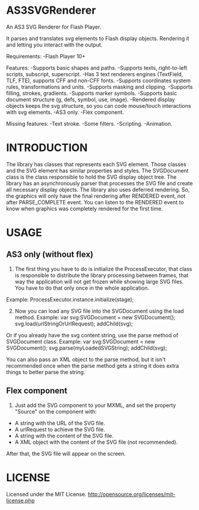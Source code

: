 AS3SVGRenderer
==============

An AS3 SVG Renderer for Flash Player.

It parses and translates svg elements to Flash display objects. Rendering it and letting you interact with the output.

Requirements:
-Flash Player 10+

Features:
-Supports basic shapes and paths.
-Supports texts, right-to-left scripts, subscript, superscript.
-Has 3 text renderers engines (TextField, TLF, FTE), supports CFF and non-CFF fonts.
-Supports coordinates system rules, transformations and units.
-Supports masking and clipping.
-Supports filling, strokes, gradients.
-Supports marker symbols.
-Supports basic document structure (g, defs, symbol, use, image).
-Rendered display objects keeps the svg structure, so you can code mouse/touch interactions with svg elements.
-AS3 only.
-Flex component.

Missing features:
-Text stroke.
-Some filters.
-Scripting.
-Animation.

INTRODUCTION
==============

The library has classes that represents each SVG element.
Those classes and the SVG element has similar properties and styles.
The SVGDocument class is the class responsible to hold the SVG display object tree.
The library has an asynchronously parser that processes the SVG file and create all necessary display objects.
The library also uses deferred rendering. So, the graphics will only have the final rendering after RENDERED event, not after PARSE_COMPLETE event.
You can listen to the RENDERED event to know when graphics was completely rendered for the first time.

USAGE
==============

AS3 only (without flex)
----------

1) The first thing you have to do is initialize the ProcessExecutor, that class is responsible to distribute the library processing between frames, that way the application will not get frozen while showing large SVG files. You have to do that only once in the whole application.

Example:
  ProcessExecutor.instance.initialize(stage);

2) Now you can load any SVG file into the SVGDocument using the load method.
Example:
  var svg:SVGDocument = new SVGDocument();
  svg.load(urlStringOrUrlRequest);
  addChild(svg);

Or if you already have the svg content string, use the parse method of SVGDocument class.
Example:
  var svg:SVGDocument = new SVGDocument();
  svg.parse(myLoadedSVGString);
  addChild(svg);

You can also pass an XML object to the parse method, but it isn't recommended once when the parse method gets a string it does extra things to better parse the string.

Flex component
----------

1) Just add the SVG component to your MXML, and set the property "Source" on the component with:
  * A string with the URL of the SVG file.
  * A urlRequest to achieve the SVG file.
  * A string with the content of the SVG file.
  * A XML object with the content of the SVG file (not recommended).

After that, the SVG file will appear on the screen.

LICENSE
==============
Licensed under the MIT License.
http://opensource.org/licenses/mit-license.php
